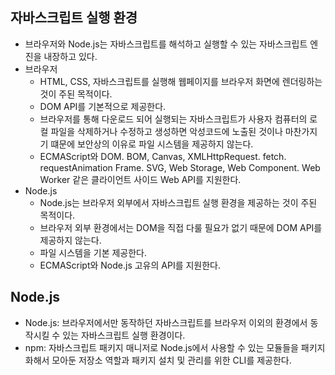 ## 자바스크립트 실행 환경
- 브라우저와 Node.js는 자바스크립트를 해석하고 실행할 수 있는 자바스크립트 엔진을 내장하고 있다.
- 브라우저
    - HTML, CSS, 자바스크립트를 실행해 웹페이지를 브라우저 화면에 렌더링하는 것이 주된 목적이다.
    - DOM API를 기본적으로 제공한다.
    - 브라우저를 통해 다운로드 되어 실행되는 자바스크립트가 사용자 컴퓨터의 로컬 파일을 삭제하거나 수정하고 생성하면 악성코드에 노출된 것이나 마찬가지기 떄문에 보안상의 이유로 파일 시스템을 제공하지 않는다.
    - ECMAScript와 DOM. BOM, Canvas, XMLHttpRequest. fetch. requestAnimation Frame. SVG, Web Storage, Web Component. Web Worker 같은 클라이언트 사이드 Web API를 지원한다.
- Node.js
    - Node.js는 브라우저 외부에서 자바스크립트 실행 환경을 제공하는 것이 주된 목적이다.
    - 브라우저 외부 환경에서는 DOM을 직접 다룰 필요가 없기 때문에 DOM API를 제공하지 않는다.
    - 파일 시스템을 기본 제공한다.
    - ECMAScript와 Node.js 고유의 API를 지원한다.

## Node.js
- Node.js: 브라우저에서만 동작하던 자바스크립트를 브라우저 이외의 환경에서 동작시킬 수 있는 자바스크립트 실행 환경이다.
- npm: 자바스크립트 패키지 매니저로 Node.js에서 사용할 수 있는 모듈들을 패키지화해서 모아둔 저장소 역할과 패키지 설치 및 관리를 위한 CLI를 제공한다.

